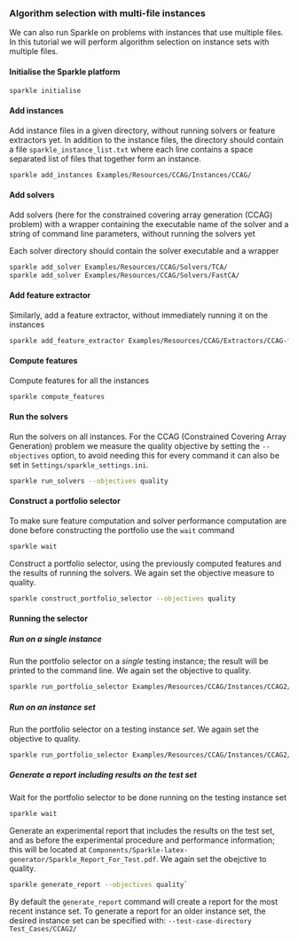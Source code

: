 ### Algorithm selection with multi-file instances

We can also run Sparkle on problems with instances that use multiple files. In this tutorial we will perform algorithm selection on instance sets with multiple files.

#### Initialise the Sparkle platform

```bash
sparkle initialise
```

#### Add instances

Add instance files in a given directory, without running solvers or feature extractors yet. In addition to the instance files, the directory should contain a file `sparkle_instance_list.txt` where each line contains a space separated list of files that together form an instance.

```bash
sparkle add_instances Examples/Resources/CCAG/Instances/CCAG/
```

#### Add solvers

Add solvers (here for the constrained covering array generation (CCAG) problem) with a wrapper containing the executable name of the solver and a string of command line parameters, without running the solvers yet

Each solver directory should contain the solver executable and a wrapper

```bash
sparkle add_solver Examples/Resources/CCAG/Solvers/TCA/
sparkle add_solver Examples/Resources/CCAG/Solvers/FastCA/
```

#### Add feature extractor

Similarly, add a feature extractor, without immediately running it on the instances

```bash
sparkle add_feature_extractor Examples/Resources/CCAG/Extractors/CCAG-features_sparkle/
```

#### Compute features

Compute features for all the instances

```bash
sparkle compute_features
```

#### Run the solvers
Run the solvers on all instances. For the CCAG (Constrained Covering Array Generation) problem we measure the quality objective by setting the `--objectives` option, to avoid needing this for every command it can also be set in `Settings/sparkle_settings.ini`.

```bash
sparkle run_solvers --objectives quality
```

#### Construct a portfolio selector

To make sure feature computation and solver performance computation are done before constructing the portfolio use the `wait` command

```bash
sparkle wait
```

Construct a portfolio selector, using the previously computed features and the results of running the solvers. We again set the objective measure to quality.

```bash
sparkle construct_portfolio_selector --objectives quality
```

#### Running the selector

##### Run on a single instance

Run the portfolio selector on a *single* testing instance; the result will be printed to the command line. We again set the objective to quality.

```bash
sparkle run_portfolio_selector Examples/Resources/CCAG/Instances/CCAG2/Banking2.model Examples/Resources/CCAG/Instances/CCAG2/Banking2.constraints --objectives quality
```

##### Run on an instance set

Run the portfolio selector on a testing instance *set*. We again set the objective to quality.

```bash
sparkle run_portfolio_selector Examples/Resources/CCAG/Instances/CCAG2/ --objectives quality
```

##### Generate a report including results on the test set

Wait for the portfolio selector to be done running on the testing instance set

```bash
sparkle wait
```

Generate an experimental report that includes the results on the test set, and as before the experimental procedure and performance information; this will be located at `Components/Sparkle-latex-generator/Sparkle_Report_For_Test.pdf`. We again set the obejctive to quality.

```bash
sparkle generate_report --objectives quality`
```

By default the `generate_report` command will create a report for the most recent instance set. To generate a report for an older instance set, the desired instance set can be specified with: `--test-case-directory Test_Cases/CCAG2/`

